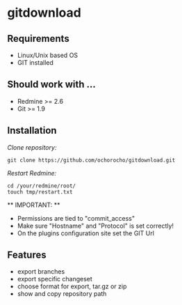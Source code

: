 # gitdownload

## Requirements

* Linux/Unix based OS
* GIT installed

## Should work with ...
 * Redmine >= 2.6
 * Git >= 1.9

## Installation

_Clone repository:_

```
git clone https://github.com/ochorocho/gitdownload.git
```

_Restart Redmine:_

```
cd /your/redmine/root/
touch tmp/restart.txt
```

** IMPORTANT: **

* Permissions are tied to "commit_access"
* Make sure "Hostname" and "Protocol" is set correctly!
* On the plugins configuration site set the GIT Url

## Features

* export branches
* export specific changeset
* choose format for export, tar.gz or zip
* show and copy repository path
